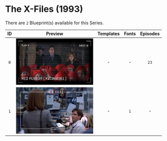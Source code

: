 # The X-Files (1993)

There are `2` Blueprint(s) available for this Series.

| ID | Preview | Templates | Fonts | Episodes | 
| :---: | :---: | :---: | :---: | :---: |
| `0` | <img src="./0/preview.jpg" height="150"> | - | - | `23` |
| `1` | <img src="./1/preview.jpg" height="150"> | - | `1` | - |